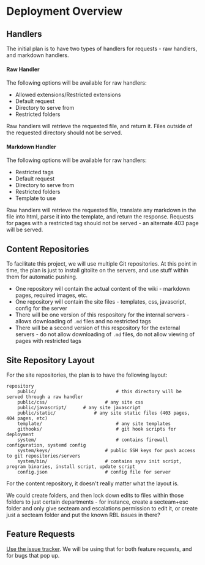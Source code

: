 Deployment Overview
===================

Handlers
--------

The initial plan is to have two types of handlers for requests - raw handlers, and markdown handlers.

#### Raw Handler ####

The following options will be available for raw handlers:

* Allowed extensions/Restricted extensions
* Default request
* Directory to serve from
* Restricted folders

Raw handlers will retrieve the requested file, and return it. Files outside of the requested directory should not be served.

#### Markdown Handler ####

The following options will be available for raw handlers:

* Restricted tags
* Default request
* Directory to serve from
* Restricted folders
* Template to use

Raw handlers will retrieve the requested file, translate any markdown in the file into html, parse it into the template, and return the response. Requests for pages with a restricted tag should not be served - an alternate 403 page will be served.

Content Repositories
--------------------

To facilitate this project, we will use multiple Git repositories. At this point in time, the plan is just to install gitolite on the servers, and use stuff within them for automatic pushing.

* One repository will contain the actual content of the wiki - markdown pages, required images, etc.
* One repository will contain the site files - templates, css, javascript, config for the server
 * There will be one version of this respository for the internal servers - allows downloading of `.md` files and no restricted tags
 * There will be a second version of this respository for the external servers - do not allow downloading of `.md` files, do not allow viewing of pages with restricted tags

Site Repository Layout
----------------------

For the site repositories, the plan is to have the following layout:

```
repository
	public/								# this directory will be served through a raw handler
	public/css/						# any site css
	public/javascript/		# any site javascript
	public/static/				# any site static files (403 pages, 404 pages, etc)
	template/							# any site templates
	githooks/							# git hook scripts for deployment
	system/								# contains firewall configuration, systemd config
	system/keys/					# public SSH keys for push access to git repositories/servers
	system/bin/						# contains sysv init script, program binaries, install script, update script
	config.json						# config file for server
```

For the content repository, it doesn't really matter what the layout is.

We could create folders, and then lock down edits to files within those folders to just certain departments - for instance, create a secteam+esc folder and only give secteam and escalations permission to edit it, or create just a secteam folder and put the known RBL issues in there?

Feature Requests
----------------

[Use the issue tracker](https://git.liquidweb.com/jhayhurst/stormcall/issues). We will be using that for both feature requests, and for bugs that pop up.